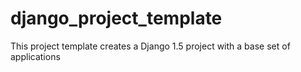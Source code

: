 django_project_template
=======================

This project template creates a Django 1.5 project with a base set of applications
